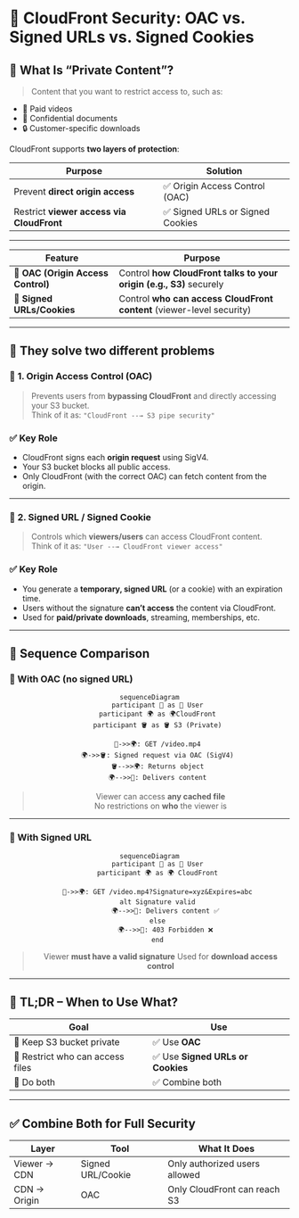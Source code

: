 # 🔐 **CloudFront Security: OAC vs. Signed URLs vs. Signed Cookies**

## 🧠 **What Is “Private Content”?**

> Content that you want to restrict access to, such as:

- 🎥 Paid videos
- 📄 Confidential documents
- 🔒 Customer-specific downloads

CloudFront supports **two layers of protection**:

| Purpose                                   | Solution                         |
| ----------------------------------------- | -------------------------------- |
| Prevent **direct origin access**          | ✅ Origin Access Control (OAC)   |
| Restrict **viewer access via CloudFront** | ✅ Signed URLs or Signed Cookies |

---

| Feature                            | Purpose                                                               |
| ---------------------------------- | --------------------------------------------------------------------- |
| **🧠 OAC (Origin Access Control)** | Control **how CloudFront talks to your origin (e.g., S3)** securely   |
| **🔑 Signed URLs/Cookies**         | Control **who can access CloudFront content** (viewer-level security) |

---

## 🔁 They solve **two different problems**

### 🔐 **1. Origin Access Control (OAC)**

> Prevents users from **bypassing CloudFront** and directly accessing your S3 bucket.  
> Think of it as: `"CloudFront --→ S3 pipe security"`

### ✅ Key Role

- CloudFront signs each **origin request** using SigV4.
- Your S3 bucket blocks all public access.
- Only CloudFront (with the correct OAC) can fetch content from the origin.

---

### 🔑 **2. Signed URL / Signed Cookie**

> Controls which **viewers/users** can access CloudFront content.  
> Think of it as: `"User --→ CloudFront viewer access"`

### ✅ Key Role

- You generate a **temporary, signed URL** (or a cookie) with an expiration time.
- Users without the signature **can’t access** the content via CloudFront.
- Used for **paid/private downloads**, streaming, memberships, etc.

---

## 🧭 Sequence Comparison

### 🔐 With OAC (no signed URL)

<div align="center">

```mermaid
sequenceDiagram
    participant 👤 as 👤 User
    participant 🌍 as 🌍CloudFront
    participant 🪣 as 🪣 S3 (Private)

    👤->>🌍: GET /video.mp4
    🌍->>🪣: Signed request via OAC (SigV4)
    🪣-->>🌍: Returns object
    🌍-->>👤: Delivers content
```

> Viewer can access **any cached file**  
> No restrictions on **who** the viewer is

</div>

---

### 🔑 With Signed URL

<div align="center">

```mermaid
sequenceDiagram
    participant 👤 as 👤 User
    participant 🌍 as 🌍 CloudFront

    👤->>🌍: GET /video.mp4?Signature=xyz&Expires=abc
    alt Signature valid
        🌍-->>👤: Delivers content ✅
    else
        🌍-->>👤: 403 Forbidden ❌
    end
```

> Viewer **must have a valid signature**
> Used for **download access control**

</div>

---

## 🧠 TL;DR – When to Use What?

| Goal                             | Use                               |
| -------------------------------- | --------------------------------- |
| 🔐 Keep S3 bucket private        | ✅ Use **OAC**                    |
| 🔑 Restrict who can access files | ✅ Use **Signed URLs or Cookies** |
| 🎯 Do both                       | ✅ Combine both                   |

---

## ✅ Combine Both for Full Security

| Layer        | Tool              | What It Does                  |
| ------------ | ----------------- | ----------------------------- |
| Viewer → CDN | Signed URL/Cookie | Only authorized users allowed |
| CDN → Origin | OAC               | Only CloudFront can reach S3  |
